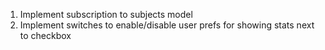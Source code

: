 1. Implement subscription to subjects model
2. Implement switches to enable/disable user prefs for showing stats next to checkbox

